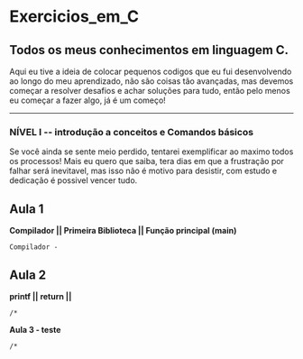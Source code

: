 # Exercicios_em_C
 ## **Todos os meus conhecimentos em linguagem C.**
 
 Aqui eu tive a ideia de colocar pequenos codigos que eu fui desenvolvendo ao longo do meu aprendizado, não 
 são coisas tão avançadas, mas devemos começar a resolver desafios e achar soluções para tudo, 
 então pelo menos eu começar a fazer algo, já é um começo!  
 _____________________________________________________________________________

### **NÍVEL I -- introdução a conceitos e Comandos básicos**

Se você ainda se sente meio perdido, tentarei exemplificar ao maximo todos os processos!
Mais eu quero que saiba, tera dias em que a frustração por falhar será inevitavel, 
mas isso não é motivo para desistir, com estudo e dedicação é possivel vencer tudo.  

**Aula 1** 
---
**Compilador || Primeira Biblioteca || Função principal (main)**

    Compilador - 

**Aula 2** 
---
**printf || return ||** 

    /* 


**Aula 3 - teste** 

    /* 



